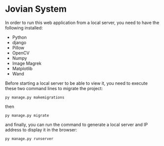 # Jovian System
In order to run this web application from a local server, you need to have the following installed:
* Python 
* django 
* Pillow 
* OpenCV 
* Numpy
* Image Magrek
* Matplotlib
* Wand

Before starting a local server to be able to view it, you need to execute these two command lines to migrate the project:

```
py manage.py makemigrations
```
then
```
py manage.py migrate
```
and finally, you can run the command to generate a local server and IP address to display it in the browser:
```
py manage.py runserver
```
